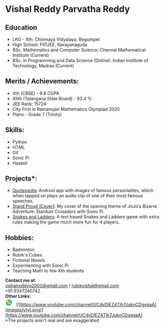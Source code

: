 # Vishal Reddy Parvatha Reddy
## Education
* LKG - Xth: Chinmaya Vidyalaya, Begumpet
* High School: FIITJEE, Narayanaguda 
* BSc. Mathematics and Computer Science: Chennai Mathematical Institute (Current)
* BSc. in Programming and Data Science (Online): Indian Institute of Technology, Madras (Current)

## Merits / Achievements:
* Xth (CBSE) - 9.8 CGPA
* XIIth (Telangana State Board) - 93.4 %
* JEE Rank: 15724
* City First in Ramanujan Mathematics Olympiad 2020
* Piano - Grade 7 (Trinity)

## Skills:
* Python
* HTML
* Git
* Sonic Pi
* Haskell

## Projects*:                                                       
* [Quotepedia](https://en.wikipedia.org/wiki/List_of_speeches): Android app with images of famous personlaities, which when tapped on plays an audio clip of one of their most famous speeches.
* [Stand Proud (Cover)](https://www.google.com/url?sa=t&rct=j&q=&esrc=s&source=web&cd=&cad=rja&uact=8&ved=2ahUKEwjS47e3y-_0AhXqT2wGHRBUA2oQyCl6BAgHEAM&url=https%3A%2F%2Fwww.youtube.com%2Fwatch%3Fv%3Dit4koqzOwb0&usg=AOvVaw2CsyYYGIS980EsctDs6ZoV): My cover of the opening theme of JoJo's Bizarre Adventure: Stardust Crusaders with Sonic Pi
* [Snakes and Ladders](https://en.wikipedia.org/wiki/Snakes_and_ladders): A text based Snakes and Ladders game with extra rules making the game much more fun for 4 players.

## Hobbies:
* Badminton
* Rubik's Cubes
* Fictional Novels
* Expermenting with Sonic Pi
* Teaching Math to few Xth students 


**Contact me at:**    
vishalreddyp2002@gmail.com / rubikvishal@gmail.com   
+91 9347240742  
**Other Links:**    
[![](images/sapp.png)](wa.me/919347240742)&nbsp;&nbsp;&nbsp;[![https://www.youtube.com/channel/UCdvDlEZ4Tlh7JuknCDgxgaA](images/ytyt.png)](https://www.youtube.com/channel/UCdvDlEZ4Tlh7JuknCDgxgaA)  
*The projects aren't real and are exaggerated
